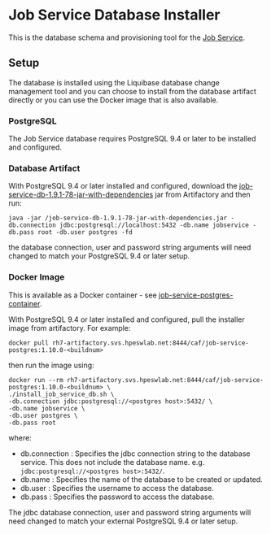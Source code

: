 # Job Service Database Installer

This is the database schema and provisioning tool for the [Job Service](../job-service). 

## Setup

The database is installed using the Liquibase database change management tool and you can choose to install from the database artifact directly or you can use the Docker image that is  also available.

### PostgreSQL
The Job Service database requires PostgreSQL 9.4 or later to be installed and configured. 

### Database Artifact
With PostgreSQL 9.4 or later installed and configured, download the [job-service-db-1.9.1-78-jar-with-dependencies](http://rh7-artifactory.svs.hpeswlab.net:8081/artifactory/libs-release-local/com/hpe/caf/job-service-db/1.9.1-78/job-service-db-1.9.1-78-jar-with-dependencies.jar) jar from Artifactory and then run:

	java -jar /job-service-db-1.9.1-78-jar-with-dependencies.jar -db.connection jdbc:postgresql://localhost:5432 -db.name jobservice -db.pass root -db.user postgres -fd

the database connection, user and password string arguments will need changed to match your PostgreSQL 9.4 or later setup.

### Docker Image
This is available as a Docker container - see [job-service-postgres-container](../job-service-postgres-container).

With PostgreSQL 9.4 or later installed and configured, pull the installer image from artifactory. For example:

	docker pull rh7-artifactory.svs.hpeswlab.net:8444/caf/job-service-postgres:1.10.0-<buildnum>

then run the image using:

	docker run --rm rh7-artifactory.svs.hpeswlab.net:8444/caf/job-service-postgres:1.10.0-<buildnum> \
	./install_job_service_db.sh \
	-db.connection jdbc:postgresql://<postgres host>:5432/ \
	-db.name jobservice \
	-db.user postgres \
	-db.pass root

where:

*   db.connection  : Specifies the jdbc connection string to the database service. This does not include the database name.  e.g. `jdbc:postgresql://<postgres host>:5432/`.
*   db.name  :  Specifies the name of the database to be created or updated.
*   db.user  :  Specifies the username to access the database.
*   db.pass  :  Specifies the password to access the database.

The jdbc database connection, user and password string arguments will need changed to match your external PostgreSQL 9.4 or later setup.
